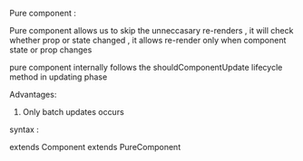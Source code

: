 Pure component :

Pure component allows us to skip the unneccasary re-renders , it will check whether prop or state
changed , it allows re-render only when component state or prop changes

pure component internally follows the shouldComponentUpdate lifecycle method in updating phase

Advantages:

1. Only batch updates occurs

syntax :

extends Component
extends PureComponent
